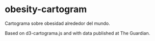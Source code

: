obesity-cartogram
=================

Cartograma sobre obesidad alrededor del mundo.

Based on d3-cartograma.js and with data published at The Guardian.
